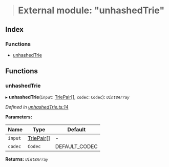 > # External module: "unhashedTrie"

## Index

### Functions

* [unhashedTrie](_unhashedtrie_.md#unhashedtrie)

## Functions

###  unhashedTrie

▸ **unhashedTrie**(`input`: [TriePair](../interfaces/_types_.triepair.md)[], `codec`: `Codec`): *`Uint8Array`*

*Defined in [unhashedTrie.ts:14](https://github.com/polkadot-js/common/blob/cd7aafc/packages/trie-hash/src/unhashedTrie.ts#L14)*

**Parameters:**

Name | Type | Default |
------ | ------ | ------ |
`input` | [TriePair](../interfaces/_types_.triepair.md)[] | - |
`codec` | `Codec` |  DEFAULT_CODEC |

**Returns:** *`Uint8Array`*